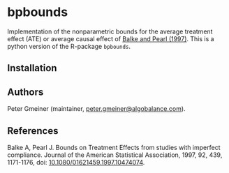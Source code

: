 # bpbounds

Implementation of the nonparametric bounds for the average treatment effect (ATE) or average causal effect of [Balke and Pearl (1997)](https://doi.org/10.1080/01621459.1997.10474074). This is a python version of the R-package `bpbounds`.

## Installation


## Authors
Peter Gmeiner (maintainer, peter.gmeiner@algobalance.com).

## References

Balke A, Pearl J. Bounds on Treatment Effects from studies with imperfect compliance. Journal of the American Statistical Association, 1997, 92, 439, 1171-1176, doi: [10.1080/01621459.1997.10474074](https://doi.org/10.1080/01621459.1997.10474074).

